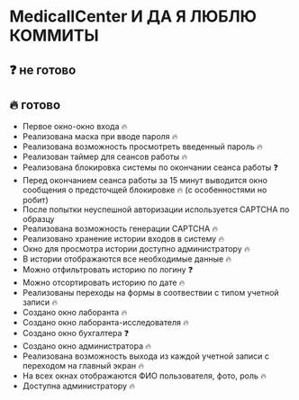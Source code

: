 # MedicallCenter И ДА Я ЛЮБЛЮ КОММИТЫ

## ❓ не готово
## 🔥 готово

* Первое окно-окно входа 🔥
* Реализована маска при вводе пароля 🔥
* Реализована возможность просмотреть введенный пароль 🔥
* Реализован таймер для сеансов работы 🔥
* Реализована блокировка системы по окончании сеанса работы ❓
* Перед окончанием сеанса работы за 15 минут выводится окно сообщения о предсточщей блокировке 🔥 (c особенностями но робит)
* После попытки неуспешной авторизации используется CAPTCHA по образцу
* Реализована возможность генерации CAPTCHA 🔥
* Реализовано хранение истории входов в систему 🔥
* Окно для просмотра истории доступно администратору 🔥
* В истории отображаются все необходимые данные 🔥
* Можно отфильтровать историю по логину ❓
* Можно отсортировать историю по дате 🔥
* Реализованы переходы на формы в соотвествии с типом учетной записи 🔥
* Создано окно лаборанта 🔥
* Создано окно лаборанта-исследователя 🔥
* Создано окно бухгалтера ❓
* Создано окно администратора 🔥
* Реализована возможность выхода из каждой учетной записи с переходом на главный экран 🔥
* На всех окнах отображаются ФИО пользователя, фото, роль 🔥
* Доступна администратору 🔥

